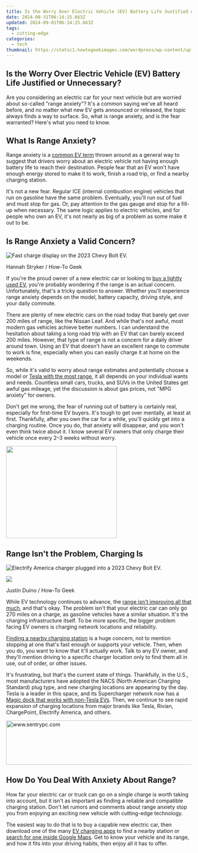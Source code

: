 ```yaml
---
title: Is the Worry Over Electric Vehicle (EV) Battery Life Justified or Unnecessary?
date: 2024-08-31T06:14:25.663Z
updated: 2024-09-01T06:14:25.663Z
tags:
  - cutting-edge
categories:
  - tech
thumbnail: https://static1.howtogeekimages.com/wordpress/wp-content/uploads/wm/2023/09/824f6510-224f-4e2a-b205-51c7bf22c55c.JPG
---
```


## Is the Worry Over Electric Vehicle (EV) Battery Life Justified or Unnecessary?

Are you considering an electric car for your next vehicle but are worried about so-called "range anxiety"? It's a common saying we've all heard before, and no matter what new EV gets announced or released, the topic always finds a way to surface. So, what is range anxiety, and is the fear warranted? Here's what you need to know.

##  What Is Range Anxiety?

 Range anxiety is a [common EV term](https://extra-information.techidaily.com/culinary-craftsmanship-mastering-the-art-of-food-filmmaking-with-these-7-strategies/) thrown around as a general way to suggest that drivers worry about an electric vehicle not having enough battery life to reach their destination. People fear that an EV won't have enough energy stored to make it to work, finish a road trip, or find a nearby charging station.

 It's not a new fear. Regular ICE (internal combustion engine) vehicles that run on gasoline have the same problem. Eventually, you'll run out of fuel and must stop for gas. Or, pay attention to the gas gauge and stop for a fill-up when necessary. The same logic applies to electric vehicles, and for people who own an EV, it's not nearly as big of a problem as some make it out to be.

##  Is Range Anxiety a Valid Concern?

![Fast charge display on the 2023 Chevy Bolt EV.](https://static1.howtogeekimages.com/wordpress/wp-content/uploads/2023/04/674d5066.jpg) 

Hannah Stryker / How-To Geek

 If you're the proud owner of a new electric car or looking to [buy a lightly used EV](https://location-fake.techidaily.com/3utools-virtual-location-not-working-on-lava-yuva-2-pro-fix-now-drfone-by-drfone-virtual-android/), you're probably wondering if the range is an actual concern. Unfortunately, that's a tricky question to answer. Whether you'll experience range anxiety depends on the model, battery capacity, driving style, and your daily commute.

 There are plenty of new electric cars on the road today that barely get over 200 miles of range, like the Nissan Leaf. And while that's not awful, most modern gas vehicles achieve better numbers. I can understand the hesitation about taking a long road trip with an EV that can barely exceed 200 miles. However, that type of range is not a concern for a daily driver around town. Using an EV that doesn't have an excellent range to commute to work is fine, especially when you can easily charge it at home on the weekends.

 So, while it's valid to worry about range estimates and potentially choose a model or [Tesla with the most range](https://facebook-video-footage.techidaily.com/new-2024-approved-exclusive-webcast-winners/), it all depends on your individual wants and needs. Countless small cars, trucks, and SUVs in the United States get awful gas mileage, yet the discussion is about gas prices, not "MPG anxiety" for owners.

 Don't get me wrong, the fear of running out of battery is certainly real, especially for first-time EV buyers. It's tough to get over mentally, at least at first. Thankfully, after you own the car for a while, you'll quickly get into a charging routine. Once you do, that anxiety will disappear, and you won't even think twice about it. I know several EV owners that only charge their vehicle once every 2–3 weeks without worry.

<!-- affiliate ads begin -->
<a href="https://bluettius.sjv.io/c/5597632/2027209/17108" target="_top" id="2027209"><img src="//a.impactradius-go.com/display-ad/17108-2027209" border="0" alt="" width="300" height="250"/></a><img height="0" width="0" src="https://imp.pxf.io/i/5597632/2027209/17108" style="position:absolute;visibility:hidden;" border="0" />
<!-- affiliate ads end -->
##  Range Isn't the Problem, Charging Is

![Electrify America charger plugged into a 2023 Chevy Bolt EV.](https://static1.howtogeekimages.com/wordpress/wp-content/uploads/2023/08/electrify-america-chevy-bolt-ev.jpg) 

<!-- affiliate ads begin -->
<a href="https://shop.mondly.com/affiliate.php?ACCOUNT=ATISTUDI&AFFILIATE=108875&PATH=https%3A%2F%2Fwww.mondly.com%3FAFFILIATE%3D108875%26RESOURCE%3D%2BEducational%2B970x90%2B"><img src="https://secure.avangate.com/images/merchant/69c418c33ec2e1a4267fa9bb77fa1428/educational-970x90.gif" border="0"></a>
<!-- affiliate ads end -->
Justin Duino / How-To Geek

 While EV technology continues to advance, the [range isn't improving all that much](https://extra-skills.techidaily.com/in-2024-the-most-upvoted-reddit-post-of-all-time-a-list-of-10/), and that's okay. The problem isn't that your electric car can only go 270 miles on a charge, as gasoline vehicles have a similar situation. It's the charging infrastructure itself. To be more specific, the bigger problem facing EV owners is charging network locations and reliability.

[Finding a nearby charging station](https://fox-friendly.techidaily.com/2024-approved-11-ultimate-phantom-4-accessories-to-purchase/) is a huge concern, not to mention stopping at one that's fast enough or supports your vehicle. Then, when you do, you want to know that it'll actually work. Talk to any EV owner, and they'll mention driving to a specific charger location only to find them all in use, out of order, or other issues.

 It's frustrating, but that's the current state of things. Thankfully, in the U.S., most manufacturers have adopted the NACS (North American Charging Standard) plug type, and new charging locations are appearing by the day. Tesla is a leader in this space, and its Supercharger network now has a [Magic dock that works with non-Tesla EVs](https://extra-skills.techidaily.com/noskyshadowtool-premium-bg-elimination-software-for-2024/). Then, we continue to see rapid expansion of charging locations from major brands like Tesla, Rivian, ChargePoint, Electrify America, and others.

<!-- affiliate ads begin -->
<a href="https://sentrypc.7eer.net/c/5597632/398457/3022" target="_top" id="398457"><img src="//a.impactradius-go.com/display-ad/3022-398457" border="0" alt="www.sentrypc.com" width="980" height="120"/></a><img height="0" width="0" src="https://sentrypc.7eer.net/i/5597632/398457/3022" style="position:absolute;visibility:hidden;" border="0" />
<!-- affiliate ads end -->
##  How Do You Deal With Anxiety About Range?

 How far your electric car or truck can go on a single charge is worth taking into account, but it isn't as important as finding a reliable and compatible charging station. Don't let rumors and comments about range anxiety stop you from enjoying an exciting new vehicle with cutting-edge technology.

 The easiest way to do that is to buy a capable new electric car, then download one of the many [EV charging apps](https://blog-min.techidaily.com/in-2024-how-to-teleport-your-gps-location-on-infinix-hot-30-5g-drfone-by-drfone-virtual-android/) to find a nearby station or [search for one inside Google Maps](https://extra-resources.techidaily.com/guides-to-unearthing-elite-cinematography/). Get to know your vehicle and its range, and how it fits into your driving habits, then enjoy all it has to offer.

<ins class="adsbygoogle"
     style="display:block"
     data-ad-format="autorelaxed"
     data-ad-client="ca-pub-7571918770474297"
     data-ad-slot="1223367746"></ins>



<ins class="adsbygoogle"
     style="display:block"
     data-ad-client="ca-pub-7571918770474297"
     data-ad-slot="8358498916"
     data-ad-format="auto"
     data-full-width-responsive="true"></ins>


